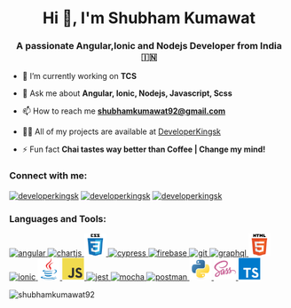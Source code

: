 <h1 align="center">Hi 👋, I'm Shubham Kumawat</h1>
<h3 align="center">A passionate Angular,Ionic and Nodejs Developer from India  🇮🇳</h3>

<!-- <p align="left"> <a href="https://twitter.com/developerkingsk" target="blank"><img src="https://img.shields.io/twitter/follow/alexnarvaezt1?logo=twitter&style=for-the-badge" alt="developerkingsk" /> </a><a href="https://twitter.com/developerkingsk" target="blank"><img src="https://cdn-icons-png.flaticon.com/512/174/174857.png" alt="developerkingsk" /></a> </p>
 -->

- 🔭 I’m currently working on **TCS**

- 💬 Ask me about **Angular, Ionic, Nodejs, Javascript, Scss**

- 📫 How to reach me **shubhamkumawat92@gmail.com**

- 👨‍💻 All of my projects are available at [DeveloperKingsk](https://developerkingsk.github.io)

- ⚡ Fun fact **Chai tastes way better than Coffee | Change my mind!**

<h3 align="left">Connect with me:</h3>
<p align="left">
<a href="https://twitter.com/developerkingsk" target="blank"><img align="center" src="https://cdn.jsdelivr.net/npm/simple-icons@3.0.1/icons/twitter.svg" alt="developerkingsk" height="30" width="40" /></a>
<a href="https://linkedin.com/in/developerkingsk" target="blank"><img align="center" src="https://cdn.jsdelivr.net/npm/simple-icons@3.0.1/icons/linkedin.svg" alt="developerkingsk" height="30" width="40" /></a>
<a href="https://instagram.com/developerkingsk" target="blank"><img align="center" src="https://cdn.jsdelivr.net/npm/simple-icons@3.0.1/icons/instagram.svg" alt="developerkingsk" height="30" width="40" /></a>
</p>

<h3 align="left">Languages and Tools:</h3>
<p align="left"> <a href="https://angular.io" target="_blank"> <img src="https://angular.io/assets/images/logos/angular/angular.svg" alt="angular" width="40" height="40"/> </a> <a href="https://www.chartjs.org" target="_blank"> <img src="https://www.chartjs.org/media/logo-title.svg" alt="chartjs" width="40" height="40"/> </a> <a href="https://www.w3schools.com/css/" target="_blank"> <img src="https://raw.githubusercontent.com/devicons/devicon/master/icons/css3/css3-original-wordmark.svg" alt="css3" width="40" height="40"/> </a> <a href="https://www.cypress.io" target="_blank"> <img src="https://raw.githubusercontent.com/simple-icons/simple-icons/6e46ec1fc23b60c8fd0d2f2ff46db82e16dbd75f/icons/cypress.svg" alt="cypress" width="40" height="40"/> </a> <a href="https://firebase.google.com/" target="_blank"> <img src="https://www.vectorlogo.zone/logos/firebase/firebase-icon.svg" alt="firebase" width="40" height="40"/> </a> <a href="https://git-scm.com/" target="_blank"> <img src="https://www.vectorlogo.zone/logos/git-scm/git-scm-icon.svg" alt="git" width="40" height="40"/> </a> <a href="https://graphql.org" target="_blank"> <img src="https://www.vectorlogo.zone/logos/graphql/graphql-icon.svg" alt="graphql" width="40" height="40"/> </a> <a href="https://www.w3.org/html/" target="_blank"> <img src="https://raw.githubusercontent.com/devicons/devicon/master/icons/html5/html5-original-wordmark.svg" alt="html5" width="40" height="40"/> </a> <a href="https://ionicframework.com" target="_blank"> <img src="https://upload.wikimedia.org/wikipedia/commons/d/d1/Ionic_Logo.svg" alt="ionic" width="40" height="40"/> </a> <a href="https://www.java.com" target="_blank"> <img src="https://raw.githubusercontent.com/devicons/devicon/master/icons/java/java-original.svg" alt="java" width="40" height="40"/> </a> <a href="https://developer.mozilla.org/en-US/docs/Web/JavaScript" target="_blank"> <img src="https://raw.githubusercontent.com/devicons/devicon/master/icons/javascript/javascript-original.svg" alt="javascript" width="40" height="40"/> </a> <a href="https://jestjs.io" target="_blank"> <img src="https://www.vectorlogo.zone/logos/jestjsio/jestjsio-icon.svg" alt="jest" width="40" height="40"/> </a> <a href="https://mochajs.org" target="_blank"> <img src="https://www.vectorlogo.zone/logos/mochajs/mochajs-icon.svg" alt="mocha" width="40" height="40"/> </a> <a href="https://postman.com" target="_blank"> <img src="https://www.vectorlogo.zone/logos/getpostman/getpostman-icon.svg" alt="postman" width="40" height="40"/> </a> <a href="https://www.python.org" target="_blank"> <img src="https://raw.githubusercontent.com/devicons/devicon/master/icons/python/python-original.svg" alt="python" width="40" height="40"/> </a> <a href="https://sass-lang.com" target="_blank"> <img src="https://raw.githubusercontent.com/devicons/devicon/master/icons/sass/sass-original.svg" alt="sass" width="40" height="40"/> </a> <a href="https://www.typescriptlang.org/" target="_blank"> <img src="https://raw.githubusercontent.com/devicons/devicon/master/icons/typescript/typescript-original.svg" alt="typescript" width="40" height="40"/> </a> </p>

<p><img align="center" src="https://github-readme-stats.vercel.app/api/top-langs?username=alexisnarvaez97&show_icons=true&locale=en&layout=compact" alt="shubhamkumawat92" /></p>


